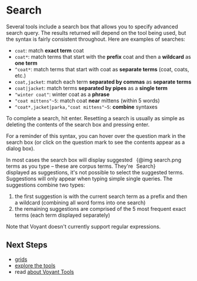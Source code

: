 # Search

Several tools include a search box that allows you to specify advanced search query. The results returned will depend on the tool being used, but the syntax is fairly consistent throughout. Here are examples of searches:

* `coat`: match **exact term** coat
* `coat*`: match terms that start with the **prefix** coat and then a **wildcard** as **one term**
* `^coat*`: match terms that start with coat as **separate terms** (coat, coats, etc.)
* `coat,jacket`: match each term **separated by commas** as **separate terms**
* `coat|jacket`: match terms **separated by pipes** as a **single term**
* `"winter coat"`: winter coat as a **phrase**
* `"coat mittens"~5`: match coat **near** mittens (within 5 words)
* `^coat*,jacket|parka,"coat mittens"~5`: **combine** syntaxes

To complete a search, hit enter. Resetting a search is usually as simple as deleting the contents of the search box and pressing enter.

For a reminder of this syntax, you can hover over the question mark in the search box (or click on the question mark to see the contents appear as a dialog box).

<div style="max-width: 150px; float: right">{@img search.png Search}</div>

In most cases the search box will display suggested terms as you type – these are corpus terms. They're displayed as suggestions, it's not possible to select the suggested terms. Suggestions will only appear when typing simple single queries. The suggestions combine two types:

1. the first suggestion is with the current search term as a prefix and then a wildcard (combining all word forms into one search)
1. the remaining suggestions are comprised of the 5 most frequent exact terms (each term displayed separately)

Note that Voyant doesn't currently support regular expressions.

## Next Steps

* [grids](#!/guide/grids)
* [explore the tools](#!/guide/tools)
* read [about Voyant Tools](#!/guide/about)